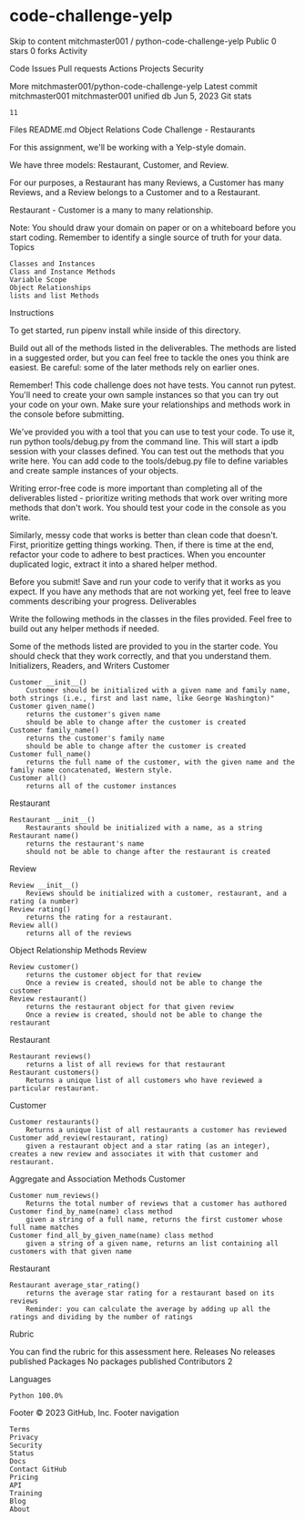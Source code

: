 # code-challenge-yelp

Skip to content
mitchmaster001 /
python-code-challenge-yelp
Public
0 stars 0 forks
Activity

Code
Issues
Pull requests
Actions
Projects
Security

More
mitchmaster001/python-code-challenge-yelp
Latest commit
mitchmaster001
mitchmaster001 unified db
Jun 5, 2023
Git stats

    11

Files
README.md
Object Relations Code Challenge - Restaurants

For this assignment, we'll be working with a Yelp-style domain.

We have three models: Restaurant, Customer, and Review.

For our purposes, a Restaurant has many Reviews, a Customer has many Reviews, and a Review belongs to a Customer and to a Restaurant.

Restaurant - Customer is a many to many relationship.

Note: You should draw your domain on paper or on a whiteboard before you start coding. Remember to identify a single source of truth for your data.
Topics

    Classes and Instances
    Class and Instance Methods
    Variable Scope
    Object Relationships
    lists and list Methods

Instructions

To get started, run pipenv install while inside of this directory.

Build out all of the methods listed in the deliverables. The methods are listed in a suggested order, but you can feel free to tackle the ones you think are easiest. Be careful: some of the later methods rely on earlier ones.

Remember! This code challenge does not have tests. You cannot run pytest. You'll need to create your own sample instances so that you can try out your code on your own. Make sure your relationships and methods work in the console before submitting.

We've provided you with a tool that you can use to test your code. To use it, run python tools/debug.py from the command line. This will start a ipdb session with your classes defined. You can test out the methods that you write here. You can add code to the tools/debug.py file to define variables and create sample instances of your objects.

Writing error-free code is more important than completing all of the deliverables listed - prioritize writing methods that work over writing more methods that don't work. You should test your code in the console as you write.

Similarly, messy code that works is better than clean code that doesn't. First, prioritize getting things working. Then, if there is time at the end, refactor your code to adhere to best practices. When you encounter duplicated logic, extract it into a shared helper method.

Before you submit! Save and run your code to verify that it works as you expect. If you have any methods that are not working yet, feel free to leave comments describing your progress.
Deliverables

Write the following methods in the classes in the files provided. Feel free to build out any helper methods if needed.

Some of the methods listed are provided to you in the starter code. You should check that they work correctly, and that you understand them.
Initializers, Readers, and Writers
Customer

    Customer __init__()
        Customer should be initialized with a given name and family name, both strings (i.e., first and last name, like George Washington)"
    Customer given_name()
        returns the customer's given name
        should be able to change after the customer is created
    Customer family_name()
        returns the customer's family name
        should be able to change after the customer is created
    Customer full_name()
        returns the full name of the customer, with the given name and the family name concatenated, Western style.
    Customer all()
        returns all of the customer instances

Restaurant

    Restaurant __init__()
        Restaurants should be initialized with a name, as a string
    Restaurant name()
        returns the restaurant's name
        should not be able to change after the restaurant is created

Review

    Review __init__()
        Reviews should be initialized with a customer, restaurant, and a rating (a number)
    Review rating()
        returns the rating for a restaurant.
    Review all()
        returns all of the reviews

Object Relationship Methods
Review

    Review customer()
        returns the customer object for that review
        Once a review is created, should not be able to change the customer
    Review restaurant()
        returns the restaurant object for that given review
        Once a review is created, should not be able to change the restaurant

Restaurant

    Restaurant reviews()
        returns a list of all reviews for that restaurant
    Restaurant customers()
        Returns a unique list of all customers who have reviewed a particular restaurant.

Customer

    Customer restaurants()
        Returns a unique list of all restaurants a customer has reviewed
    Customer add_review(restaurant, rating)
        given a restaurant object and a star rating (as an integer), creates a new review and associates it with that customer and restaurant.

Aggregate and Association Methods
Customer

    Customer num_reviews()
        Returns the total number of reviews that a customer has authored
    Customer find_by_name(name) class method
        given a string of a full name, returns the first customer whose full name matches
    Customer find_all_by_given_name(name) class method
        given a string of a given name, returns an list containing all customers with that given name

Restaurant

    Restaurant average_star_rating()
        returns the average star rating for a restaurant based on its reviews
        Reminder: you can calculate the average by adding up all the ratings and dividing by the number of ratings

Rubric

You can find the rubric for this assessment here.
Releases
No releases published
Packages
No packages published
Contributors 2


Languages

    Python 100.0% 

Footer
© 2023 GitHub, Inc.
Footer navigation

    Terms
    Privacy
    Security
    Status
    Docs
    Contact GitHub
    Pricing
    API
    Training
    Blog
    About

